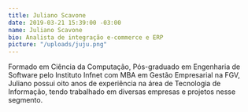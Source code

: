 ```yaml
---
title: Juliano Scavone
date: 2019-03-21 15:39:00 -03:00
name: Juliano Scavone
bio: Analista de integração e-commerce e ERP
picture: "/uploads/juju.png"
---
```


Formado em Ciência da Computação, Pós-graduado em Engenharia de Software pelo Instituto Infnet com MBA em Gestão Empresarial na FGV, Juliano possui oito anos de experiência na área de Tecnologia de Informação, tendo trabalhado em diversas empresas e projetos nesse segmento.
